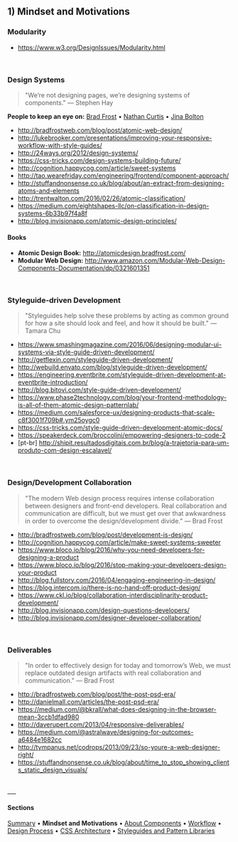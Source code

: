 ## 1) Mindset and Motivations

### Modularity
- https://www.w3.org/DesignIssues/Modularity.html


<br/>


### Design Systems
> "We’re not designing pages, we’re designing systems of components." — Stephen Hay  

**People to keep an eye on:** [Brad Frost](http://bradfrost.com/) • [Nathan Curtis](http://www.eightshapes.com/nathan-curtis.html) • [Jina Bolton](http://jina.me/)

- http://bradfrostweb.com/blog/post/atomic-web-design/
- http://lukebrooker.com/presentations/improving-your-responsive-workflow-with-style-guides/
- http://24ways.org/2012/design-systems/
- https://css-tricks.com/design-systems-building-future/
- http://cognition.happycog.com/article/sweet-systems
- http://tao.wearefriday.com/engineering/frontend/component-approach/
- http://stuffandnonsense.co.uk/blog/about/an-extract-from-designing-atoms-and-elements
- http://trentwalton.com/2016/02/26/atomic-classification/
- https://medium.com/eightshapes-llc/on-classification-in-design-systems-6b33b97f4a8f
- http://blog.invisionapp.com/atomic-design-principles/

#### Books
- **Atomic Design Book:** http://atomicdesign.bradfrost.com/
- **Modular Web Design:** http://www.amazon.com/Modular-Web-Design-Components-Documentation/dp/0321601351


<br/>


### Styleguide-driven Development
> "Styleguides help solve these problems by acting as common ground for how a site should look and feel, and how it should be built." — Tamara Chu  

- https://www.smashingmagazine.com/2016/06/designing-modular-ui-systems-via-style-guide-driven-development/
- http://getflexin.com/styleguide-driven-development/
- http://webuild.envato.com/blog/styleguide-driven-development/
- https://engineering.eventbrite.com/styleguide-driven-development-at-eventbrite-introduction/
- http://blog.bitovi.com/style-guide-driven-development/
- https://www.phase2technology.com/blog/your-frontend-methodology-is-all-of-them-atomic-design-patternlab/
- https://medium.com/salesforce-ux/designing-products-that-scale-c8f3001f709b#.ym25oygc0
- https://css-tricks.com/style-guide-driven-development-atomic-docs/
- https://speakerdeck.com/broccolini/empowering-designers-to-code-2
- [pt-br] http://shipit.resultadosdigitais.com.br/blog/a-trajetoria-para-um-produto-com-design-escalavel/


</br>


### Design/Development Collaboration
> "The modern Web design process requires intense collaboration between designers and front-end developers. Real collaboration and communication are difficult, but we must get over that awkwardness in order to overcome the design/development divide." — Brad Frost  

- http://bradfrostweb.com/blog/post/development-is-design/
- http://cognition.happycog.com/article/make-sweet-systems-sweeter
- https://www.bloco.io/blog/2016/why-you-need-developers-for-designing-a-product
- https://www.bloco.io/blog/2016/stop-making-your-developers-design-your-product
- http://blog.fullstory.com/2016/04/engaging-engineering-in-design/
- https://blog.intercom.io/there-is-no-hand-off-product-design/
- https://www.ckl.io/blog/collaboration-interdisciplinarity-product-development/
- http://blog.invisionapp.com/design-questions-developers/
- http://blog.invisionapp.com/designer-developer-collaboration/


</br>


### Deliverables
> "In order to effectively design for today and tomorrow’s Web, we must replace outdated design artifacts with real collaboration and communication." — Brad Frost  

- http://bradfrostweb.com/blog/post/the-post-psd-era/
- http://danielmall.com/articles/the-post-psd-era/
- https://medium.com/@bkrall/what-does-designing-in-the-browser-mean-3ccb1dfad980
- http://daverupert.com/2013/04/responsive-deliverables/
- https://medium.com/@astralwave/designing-for-outcomes-a6484e1682cc
- http://tympanus.net/codrops/2013/09/23/so-youre-a-web-designer-right/
- https://stuffandnonsense.co.uk/blog/about/time_to_stop_showing_clients_static_design_visuals/


<br/>
___

#### Sections
[Summary](README.md) • **Mindset and Motivations** • [About Components](about-components.md) • [Workflow](workflow.md) • [Design Process](design-process.md) • [CSS Architecture](css-architecture.md) • [Styleguides and Pattern Libraries](styleguides-and-pattern-libraries.md)
